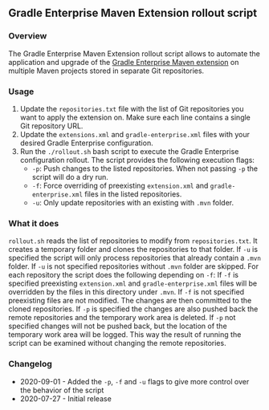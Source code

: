 ## Gradle Enterprise Maven Extension rollout script

### Overview

The Gradle Enterprise Maven Extension rollout script allows to automate the application and upgrade of the [Gradle Enterprise Maven extension](https://docs.gradle.com/enterprise/maven-extension) on multiple Maven projects stored in separate Git repositories.

### Usage

1. Update the `repositories.txt` file with the list of Git repositories you want to apply the extension on.
   Make sure each line contains a single Git repository URL.
1. Update the `extensions.xml` and `gradle-enterprise.xml` files with your desired Gradle Enterprise configuration.
1. Run the `./rollout.sh` bash script to execute the Gradle Enterprise configuration rollout. The script provides the following execution flags:
   * `-p`: Push changes to the listed repositories. When not passing `-p` the script will do a dry run.
   * `-f`: Force overriding of preexisting `extension.xml` and `gradle-enterprise.xml` files in the listed repositories.
   * `-u`: Only update repositories with an existing with `.mvn` folder.

### What it does

`rollout.sh` reads the list of repositories to modify from `repositories.txt`.
It creates a temporary folder and clones the repositories to that folder.
If `-u` is specified the script will only process repositories that already contain a `.mvn` folder.
If `-u` is not specified repositories without `.mvn` folder are skipped.
For each repository the script does the following depending on `-f`:
If `-f` is specified preexisting `extension.xml` and `gradle-enterprise.xml` files will be overridden by the files in this directory under `.mvn`.
If `-f` is not specified preexisting files are not modified. 
The changes are then committed to the cloned repositories.
If `-p` is specified the changes are also pushed back the remote repositories and the temporary work area is deleted.
If `-p` not specified changes will not be pushed back, but the location of the temporary work area will be logged.
This way the result of running the script can be examined without changing the remote repositories.

### Changelog

- 2020-09-01 - Added the `-p`, `-f` and `-u` flags to give more control over the behavior of the script
- 2020-07-27 - Initial release
